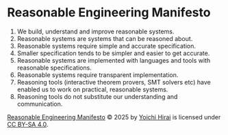 # Reasonable Engineering Manifesto

1. We build, understand and improve reasonable systems.
2. Reasonable systems are systems that can be reasoned about.
3. Reasonable systems require simple and accurate specification.
4. Smaller specification tends to be simpler and easier to get accurate.
5. Reasonable systems are implemented with languages and tools with reasonable specifications.
6. Reasonable systems require transparent implementation.
7. Reasoning tools (interactive theorem provers, SMT solvers etc) have enabled us to work on practical, reasonable systems.
8. Reasoning tools do not substitute our understanding and communication.

[Reasonable Engineering Manifesto](https://github.com/pirapira/reasonable-manifesto) © 2025 by [Yoichi Hirai](https://yoichihirai.com) is licensed under [CC BY-SA 4.0](https://creativecommons.org/licenses/by-sa/4.0/).
